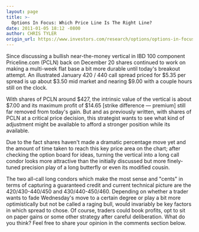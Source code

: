 ```yaml
---
layout: page
title: >-
  Options In Focus: Which Price Line Is The Right Line?
date: 2011-01-05 18:12 -0800
author: CHRIS TYLER
origin_url: https://www.investors.com/research/options/options-in-focus-which-price-line-is-the-right-line/
---
```






Since discussing a bullish near-the-money vertical in IBD 100 component Priceline.com (PCLN) back on December 20 shares continued to work on making a multi-week flat base a bit more durable until today's breakout attempt. An illustrated January 420 / 440 call spread priced for $5.35 per spread is up about $3.50 mid market and nearing $9.00 with a couple hours still on the clock. 

  

With shares of PCLN around $427, the intrinsic value of the vertical is about $7.00 and its maximum profit of $14.65 [strike difference — premium] still far removed from today's gain. But and as previously written, with shares of PCLN at a critical price decision, this strategist wants to see what kind of adjustment might be available to afford a stronger position while its available. 

  

Due to the fact shares haven't made a dramatic percentage move yet and the amount of time taken to reach this key price area on the chart; after checking the option board for ideas, turning the vertical into a long call condor looks more attractive than the initially discussed but more finely-tuned precision play of a long butterfly or even its modified cousin.

  

  

The two all-call long condors which make the most sense and "cents" in terms of capturing a guaranteed credit and current technical picture are the 420/430-440/450 and 430/440-450/460. Depending on whether a trader wants to fade Wednesday's move to a certain degree or play a bit more optimistically but not be called a raging bull, would invariably be key factors in which spread to chose. Of course, traders could book profits, opt to sit on paper gains or some other strategy after careful deliberation. What do you think? Feel free to share your opinion in the comments section below.




